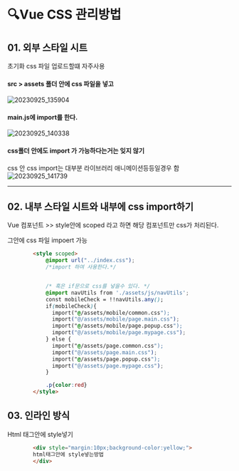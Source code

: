 # 🔍Vue  CSS 관리방법 

## 01. 외부 스타일 시트

초기화 css 파일 업로드할떄 자주사용

#### src > assets 폴더 안에 css 파일을 넣고 

![20230925_135904](https://github.com/firsthandcraft/VuePrac/assets/97497153/aec6b7df-4623-4d3e-9ee0-4c2df3116cf2)


#### main.js에 import를 한다. 

![20230925_140338](https://github.com/firsthandcraft/VuePrac/assets/97497153/22556624-11d5-46ff-b989-9b652b4b6e2d)

#### css폴더 안에도 import 가 가능하다는거는 잊지 않기
css 안 css import는 대부분 라이브러리 애니메이션등등일경우 함
![20230925_141739](https://github.com/firsthandcraft/VuePrac/assets/97497153/44d52a7d-89d6-41e0-bcf0-d89c5f3ce0f6)

--- 

## 02. 내부 스타일 시트와 내부에 css import하기 

  Vue 컴포넌트 >> style안에 scoped 라고 하면 해당 컴포넌트만 css가 처리된다. 

  그안에 css 파일 impoert 가능

```html
        <style scoped>
            @import url("../index.css"); 
            /*import 하여 사용한다.*/


            /* 혹은 if문으로 css를 넣을수 있다. */
            @import navUtils from './assets/js/navUtils';
            const mobileCheck = !!navUtils.any();
            if(mobileCheck){
              import("@/assets/mobile/common.css");
              import("@/assets/mobile/page.main.css");
              import("@/assets/mobile/page.popup.css");
              import("@/assets/mobile/page.mypage.css");
            } else {
              import("@/assets/page.common.css");
              import("@/assets/page.main.css");
              import("@/assets/page.popup.css");
              import("@/assets/page.mypage.css");
            }

            .p{color:red}
        </style>
```

## 03. 인라인 방식
Html 태그안에 style넣기 
```html
        <div style="margin:10px;background-color:yellow;">
        html태그안에 style넣는방법
        </div>
```

